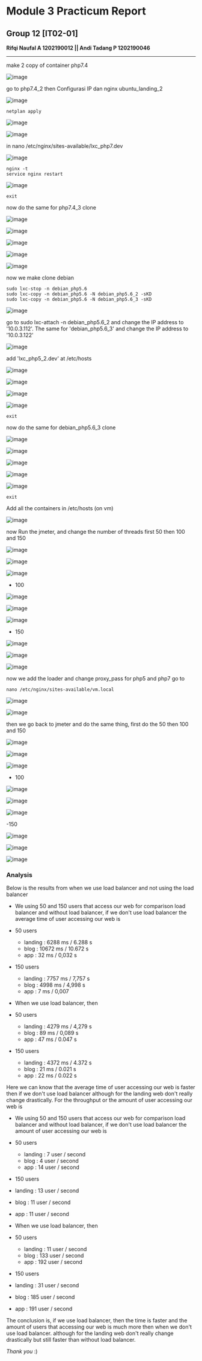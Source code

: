 # **Module 3 Practicum Report**

## Group 12 [IT02-01]

**Rifqi Naufal A 1202190012 || Andi Tadang P 1202190046**

<hr> 

make 2 copy of container php7.4

![image](https://user-images.githubusercontent.com/93064971/148401245-5b959f0a-483c-4d3e-99c3-c3028ed08a19.png)

go to php7.4_2 then Configurasi IP dan nginx ubuntu_landing_2

![image](https://user-images.githubusercontent.com/93064971/148399466-2cb7186e-c6e9-4b2a-93ce-4ae472af2fe5.png)

```
netplan apply
```

![image](https://user-images.githubusercontent.com/93064971/148399519-59cebbbe-b23e-4b1d-8d2d-e7a5db3e2450.png)

![image](https://user-images.githubusercontent.com/93064971/148399538-e8f4c565-ee93-41a6-9328-13b9eaa9db21.png)

in  nano /etc/nginx/sites-available/lxc_php7.dev

![image](https://user-images.githubusercontent.com/93064971/148399748-dff394db-a9ce-4441-b3af-b03fbfa3b398.png)

```
nginx -t
service nginx restart
```

![image](https://user-images.githubusercontent.com/93064971/148399797-b0ef155b-0497-4a08-9f49-7571c5223c10.png)

```
exit
```

now do the same for php7.4_3 clone

![image](https://user-images.githubusercontent.com/93064971/148399895-fed6acc4-101a-44fa-8f96-599f8190e2f4.png)

![image](https://user-images.githubusercontent.com/93064971/148399905-cca36b76-fc14-40e7-a226-8d10681fa021.png)

![image](https://user-images.githubusercontent.com/93064971/148399918-3e83d467-537b-425a-ad8d-d4de8595845e.png)

![image](https://user-images.githubusercontent.com/93064971/148399928-eb6faa2e-6873-485c-99af-59a8910bd639.png)

![image](https://user-images.githubusercontent.com/93064971/148399944-85e76153-fabc-4197-8bd4-af8c3d49b2a6.png)

now we make clone debian

```
sudo lxc-stop -n debian_php5.6
sudo lxc-copy -n debian_php5.6 -N debian_php5.6_2 -sKD
sudo lxc-copy -n debian_php5.6 -N debian_php5.6_3 -sKD
```

![image](https://user-images.githubusercontent.com/93064971/148400020-33dce8d6-814a-4ca7-ae14-9f1cceb8220f.png)

go to  sudo lxc-attach -n debian_php5.6_2 and change the IP address to '10.0.3.112'. The same for 'debian_php5.6_3' and change the IP address to '10.0.3.122'

![image](https://user-images.githubusercontent.com/93064971/148400052-350dcee1-adf7-48b6-90a9-1a69a979fe03.png)

add  'lxc_php5_2.dev' at /etc/hosts

![image](https://user-images.githubusercontent.com/93064971/148400073-9c2c7a9f-0258-4fb8-9ed4-3af4e958a75f.png)

![image](https://user-images.githubusercontent.com/93064971/148400110-7d57ebf4-9689-4cf9-939c-e13f52cd2120.png)

![image](https://user-images.githubusercontent.com/93064971/148400182-7ba194c6-c0a6-4384-b299-72aec3c5dc2f.png)

![image](https://user-images.githubusercontent.com/93064971/148400216-4fddf542-48bf-45c3-9622-28c8580b79c9.png)

```
exit
```

now do the same for debian_php5.6_3 clone

![image](https://user-images.githubusercontent.com/93064971/148400316-832d8f9d-0142-4fa5-bf21-d3b905f5f30c.png)

![image](https://user-images.githubusercontent.com/93064971/148400325-d928e47c-5105-416c-8616-d1214a03e65b.png)

![image](https://user-images.githubusercontent.com/93064971/148400338-79988046-39f7-483d-ac49-ffcacb027b8e.png)

![image](https://user-images.githubusercontent.com/93064971/148400346-2edaaa38-62c7-4fb8-bd95-4925273f49ac.png)

![image](https://user-images.githubusercontent.com/93064971/148400362-394673e9-d86d-4381-9232-b8c4ce6be541.png)

```
exit
```

Add all the containers in /etc/hosts (on vm)

![image](https://user-images.githubusercontent.com/93064971/148400398-593adf0e-f445-41ae-876e-2c37ee2550a3.png)

now Run the jmeter, and change the number of threads first 50 then 100 and 150

![image](https://user-images.githubusercontent.com/93064971/148400474-0b213849-44f6-486b-b29a-619104090066.png)

![image](https://user-images.githubusercontent.com/93064971/148400486-88134485-c2f6-4d42-9bd3-72a3b00d4d51.png)

![image](https://user-images.githubusercontent.com/93064971/148400497-5dc85675-d017-42fe-a6c7-31b37d6a53c4.png)

- 100

![image](https://user-images.githubusercontent.com/93064971/148400526-06f21ea4-4600-4ff2-9927-aff20fa4594c.png)

![image](https://user-images.githubusercontent.com/93064971/148400582-59a7b0a4-4b68-40bc-82f0-9e7aba6f6650.png)

![image](https://user-images.githubusercontent.com/93064971/148400613-9bf8aadf-d6aa-438f-a532-9041b080aff4.png)

- 150

![image](https://user-images.githubusercontent.com/93064971/148400640-6988d176-6cc4-4c3c-b122-511ea34a7895.png)

![image](https://user-images.githubusercontent.com/93064971/148400650-a756d782-2998-4a35-a953-dd6cfd1cf3b8.png)

![image](https://user-images.githubusercontent.com/93064971/148400659-6e7df024-7b0d-47c2-a7d4-e836b47524d0.png)

now we add the loader and change proxy_pass for php5 and php7 go to

```
nano /etc/nginx/sites-available/vm.local
```

![image](https://user-images.githubusercontent.com/93064971/148400797-e6f424ba-51e4-49aa-b6ee-e1a2b1382c03.png)

![image](https://user-images.githubusercontent.com/93064971/148400861-aead499c-c907-4b80-9a74-371b0b8041d6.png)

then we go back to jmeter and do the same thing, first do the 50 then 100 and 150

![image](https://user-images.githubusercontent.com/93064971/148400886-89f9f561-7dd9-432a-a6df-0e0cf54d9bee.png)

![image](https://user-images.githubusercontent.com/93064971/148400901-0217cc5f-a3f8-449a-9a38-0635fd0d6a77.png)

![image](https://user-images.githubusercontent.com/93064971/148400917-3d39bda7-4c84-452d-99b4-81a8cd894f30.png)

- 100

![image](https://user-images.githubusercontent.com/93064971/148400939-2eccc2c2-6970-45d6-8bd1-570b542391e8.png)

![image](https://user-images.githubusercontent.com/93064971/148400949-58239dd7-4135-48ea-9be1-1620273ac4a1.png)

![image](https://user-images.githubusercontent.com/93064971/148400961-2ff748d1-fb74-4dd9-b672-0daf0692d518.png)

-150

![image](https://user-images.githubusercontent.com/93064971/148400975-05d7a2e0-b2af-4767-8d8b-c94aefebf4c6.png)

![image](https://user-images.githubusercontent.com/93064971/148400990-2ad9adac-4d91-4bb8-a019-2832f47ed223.png)

![image](https://user-images.githubusercontent.com/93064971/148401000-dc9284b9-4bba-449b-9aae-4ec54cb5bd78.png)

### Analysis

Below is the results from when we use load balancer and not using the load balancer

 - We using 50 and 150 users that access our web for comparison load balancer and without load balancer, if we don't use load balancer the average time of user accessing our web is

 - 50 users
     - landing : 6288 ms / 6.288 s
     - blog		  : 10672 ms / 10.672 s
     - app		   : 32 ms / 0,032 s
 
 - 150 users
     - landing	 : 7757 ms / 7,757 s
     - blog		   : 4998 ms / 4,998 s
     - app		    : 7 ms / 0,007
- When we use load balancer, then

- 50 users
   - landing : 4279 ms / 4,279 s
   - blog : 89 ms / 0,089 s
   - app : 47 ms / 0.047 s
  
- 150 users
   - landing : 4372 ms / 4.372 s
   - blog : 21 ms / 0.021 s
   - app : 22 ms / 0.022 s


Here we can know that the average time of user accessing our web is faster then if we don't use load balancer although for the landing web don't really change drastically. For the throughput or the amount of user accessing our web is

- We using 50 and 150 users that access our web for comparison load balancer and without load balancer, if we don't use load balancer the amount of user accessing our web is

- 50 users
  - landing : 7 user / second
  - blog :  4 user / second
  - app : 14 user / second

 - 150 users
  - landing : 13 user / second
  - blog :  11 user / second
  - app : 11 user / second
   
- When we use load balancer, then

- 50 users
  - landing : 11 user / second
  - blog :  133 user / second
  - app : 192 user / second

 - 150 users
  - landing : 31 user / second
  - blog :  185 user / second
  - app : 191 user / second


The conclusion is, if we use load balancer, then the time is faster and the amount of users that accessing our web is much more then when we don't use load balancer. although for the landing web don't really change drastically but still faster than without load balancer.

*Thank you* :)
